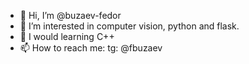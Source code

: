- 👋 Hi, I’m @buzaev-fedor
- 👀 I’m interested in computer vision, python and flask.
- 🌱 I would learning C++
- 📫 How to reach me: tg: @fbuzaev

<!---
buzaev-fedor/buzaev-fedor is a ✨ special ✨ repository because its `README.md` (this file) appears on your GitHub profile.
You can click the Preview link to take a look at your changes.
--->

